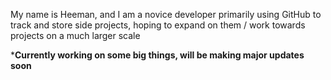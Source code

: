 My name is Heeman, and I am a novice developer primarily using GitHub to track and store side projects, hoping to expand on them / work towards projects on a much larger scale

***Currently working on some big things, will be making major updates soon**
<!--
**hmani3/hmani3** is a ✨ _special_ ✨ repository because its `README.md` (this file) appears on your GitHub profile.

Here are some ideas to get you started:

- 🔭 I’m currently working on ...
- 🌱 I’m currently learning ...
- 👯 I’m looking to collaborate on ...
- 🤔 I’m looking for help with ...
- 💬 Ask me about ...
- 📫 How to reach me: ...
- 😄 Pronouns: ...
- ⚡ Fun fact: ...
-->
